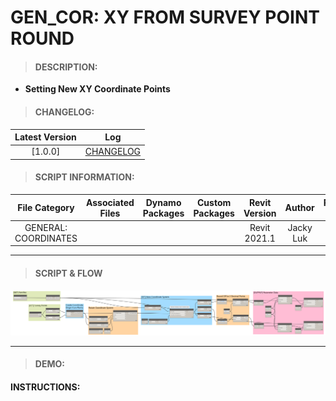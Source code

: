 # GEN_COR: XY FROM SURVEY POINT ROUND

> #### DESCRIPTION: 
- **Setting New XY Coordinate Points**

> #### CHANGELOG:

| Latest Version | Log |
| :-------: | :----: | 
|[1.0.0] | [CHANGELOG](/_gen/COORDINATES/changelog/GEN_COR_XYSurveyPoint.md) |

> #### SCRIPT INFORMATION: 

| File Category| Associated Files | Dynamo Packages | Custom Packages | Revit Version | Author | Reviewed By |
| :-------: | :----: | :---: | :---: | :---: | :---: | :---: |
| GENERAL: COORDINATES |  |  |  | Revit 2021.1 | Jacky Luk      

----------------------------------------------------------------
> #### **SCRIPT & FLOW** 

<img src="/_images/gen/COR/GEN_COR_XYSurveyPoint.png">

------------------------------------------------------------------------------

> #### DEMO: 

#### INSTRUCTIONS: 